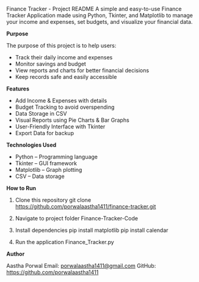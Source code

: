 Finance Tracker - Project README
A simple and easy-to-use Finance Tracker Application made using Python, Tkinter, and Matplotlib to manage your income and expenses, set budgets, and visualize your financial data.

**Purpose**

The purpose of this project is to help users:
- Track their daily income and expenses
- Monitor savings and budget
- View reports and charts for better financial decisions
- Keep records safe and easily accessible

**Features**

- Add Income & Expenses with details
- Budget Tracking to avoid overspending
- Data Storage in CSV
- Visual Reports using Pie Charts & Bar Graphs
- User-Friendly Interface with Tkinter
- Export Data for backup

**Technologies Used**

- Python – Programming language
- Tkinter – GUI framework
- Matplotlib – Graph plotting
- CSV – Data storage

**How to Run**

1. Clone this repository
   git clone https://github.com/porwalaastha1411/finance-tracker.git

2. Navigate to project folder
   Finance-Tracker-Code


3. Install dependencies
   pip install  matplotlib
  pip install calendar

4. Run the application
   Finance_Tracker.py

**Author**

Aastha Porwal
 Email: porwalaastha1411@gmail.com
 GitHub: https://github.com/porwalaastha1411
